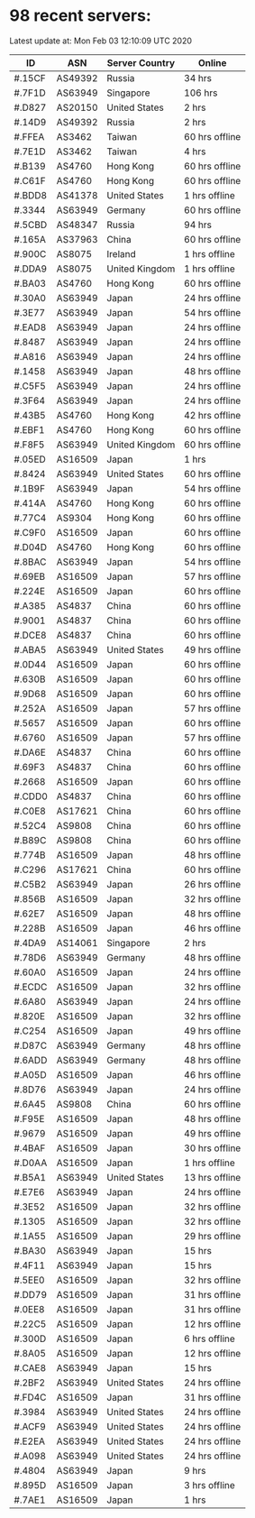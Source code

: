 # 98 recent servers:

Latest update at: Mon Feb 03 12:10:09 UTC 2020

| ID | ASN | Server Country | Online |
| -- | --- | -------------- | ------ |
| #.15CF | AS49392 | Russia | 34 hrs |
| #.7F1D | AS63949 | Singapore | 106 hrs |
| #.D827 | AS20150 | United States | 2 hrs |
| #.14D9 | AS49392 | Russia | 2 hrs |
| #.FFEA | AS3462 | Taiwan | 60 hrs offline |
| #.7E1D | AS3462 | Taiwan | 4 hrs |
| #.B139 | AS4760 | Hong Kong | 60 hrs offline |
| #.C61F | AS4760 | Hong Kong | 60 hrs offline |
| #.BDD8 | AS41378 | United States | 1 hrs offline |
| #.3344 | AS63949 | Germany | 60 hrs offline |
| #.5CBD | AS48347 | Russia | 94 hrs |
| #.165A | AS37963 | China | 60 hrs offline |
| #.900C | AS8075 | Ireland | 1 hrs offline |
| #.DDA9 | AS8075 | United Kingdom | 1 hrs offline |
| #.BA03 | AS4760 | Hong Kong | 60 hrs offline |
| #.30A0 | AS63949 | Japan | 24 hrs offline |
| #.3E77 | AS63949 | Japan | 54 hrs offline |
| #.EAD8 | AS63949 | Japan | 24 hrs offline |
| #.8487 | AS63949 | Japan | 24 hrs offline |
| #.A816 | AS63949 | Japan | 24 hrs offline |
| #.1458 | AS63949 | Japan | 48 hrs offline |
| #.C5F5 | AS63949 | Japan | 24 hrs offline |
| #.3F64 | AS63949 | Japan | 24 hrs offline |
| #.43B5 | AS4760 | Hong Kong | 42 hrs offline |
| #.EBF1 | AS4760 | Hong Kong | 60 hrs offline |
| #.F8F5 | AS63949 | United Kingdom | 60 hrs offline |
| #.05ED | AS16509 | Japan | 1 hrs |
| #.8424 | AS63949 | United States | 60 hrs offline |
| #.1B9F | AS63949 | Japan | 54 hrs offline |
| #.414A | AS4760 | Hong Kong | 60 hrs offline |
| #.77C4 | AS9304 | Hong Kong | 60 hrs offline |
| #.C9F0 | AS16509 | Japan | 60 hrs offline |
| #.D04D | AS4760 | Hong Kong | 60 hrs offline |
| #.8BAC | AS63949 | Japan | 54 hrs offline |
| #.69EB | AS16509 | Japan | 57 hrs offline |
| #.224E | AS16509 | Japan | 60 hrs offline |
| #.A385 | AS4837 | China | 60 hrs offline |
| #.9001 | AS4837 | China | 60 hrs offline |
| #.DCE8 | AS4837 | China | 60 hrs offline |
| #.ABA5 | AS63949 | United States | 49 hrs offline |
| #.0D44 | AS16509 | Japan | 60 hrs offline |
| #.630B | AS16509 | Japan | 60 hrs offline |
| #.9D68 | AS16509 | Japan | 60 hrs offline |
| #.252A | AS16509 | Japan | 57 hrs offline |
| #.5657 | AS16509 | Japan | 60 hrs offline |
| #.6760 | AS16509 | Japan | 57 hrs offline |
| #.DA6E | AS4837 | China | 60 hrs offline |
| #.69F3 | AS4837 | China | 60 hrs offline |
| #.2668 | AS16509 | Japan | 60 hrs offline |
| #.CDD0 | AS4837 | China | 60 hrs offline |
| #.C0E8 | AS17621 | China | 60 hrs offline |
| #.52C4 | AS9808 | China | 60 hrs offline |
| #.B89C | AS9808 | China | 60 hrs offline |
| #.774B | AS16509 | Japan | 48 hrs offline |
| #.C296 | AS17621 | China | 60 hrs offline |
| #.C5B2 | AS63949 | Japan | 26 hrs offline |
| #.856B | AS16509 | Japan | 32 hrs offline |
| #.62E7 | AS16509 | Japan | 48 hrs offline |
| #.228B | AS16509 | Japan | 46 hrs offline |
| #.4DA9 | AS14061 | Singapore | 2 hrs |
| #.78D6 | AS63949 | Germany | 48 hrs offline |
| #.60A0 | AS16509 | Japan | 24 hrs offline |
| #.ECDC | AS16509 | Japan | 32 hrs offline |
| #.6A80 | AS63949 | Japan | 24 hrs offline |
| #.820E | AS16509 | Japan | 32 hrs offline |
| #.C254 | AS16509 | Japan | 49 hrs offline |
| #.D87C | AS63949 | Germany | 48 hrs offline |
| #.6ADD | AS63949 | Germany | 48 hrs offline |
| #.A05D | AS16509 | Japan | 46 hrs offline |
| #.8D76 | AS63949 | Japan | 24 hrs offline |
| #.6A45 | AS9808 | China | 60 hrs offline |
| #.F95E | AS16509 | Japan | 48 hrs offline |
| #.9679 | AS16509 | Japan | 49 hrs offline |
| #.4BAF | AS16509 | Japan | 30 hrs offline |
| #.D0AA | AS16509 | Japan | 1 hrs offline |
| #.B5A1 | AS63949 | United States | 13 hrs offline |
| #.E7E6 | AS63949 | Japan | 24 hrs offline |
| #.3E52 | AS16509 | Japan | 32 hrs offline |
| #.1305 | AS16509 | Japan | 32 hrs offline |
| #.1A55 | AS16509 | Japan | 29 hrs offline |
| #.BA30 | AS63949 | Japan | 15 hrs |
| #.4F11 | AS63949 | Japan | 15 hrs |
| #.5EE0 | AS16509 | Japan | 32 hrs offline |
| #.DD79 | AS16509 | Japan | 31 hrs offline |
| #.0EE8 | AS16509 | Japan | 31 hrs offline |
| #.22C5 | AS16509 | Japan | 12 hrs offline |
| #.300D | AS16509 | Japan | 6 hrs offline |
| #.8A05 | AS16509 | Japan | 12 hrs offline |
| #.CAE8 | AS63949 | Japan | 15 hrs |
| #.2BF2 | AS63949 | United States | 24 hrs offline |
| #.FD4C | AS16509 | Japan | 31 hrs offline |
| #.3984 | AS63949 | United States | 24 hrs offline |
| #.ACF9 | AS63949 | United States | 24 hrs offline |
| #.E2EA | AS63949 | United States | 24 hrs offline |
| #.A098 | AS63949 | United States | 24 hrs offline |
| #.4804 | AS63949 | Japan | 9 hrs |
| #.895D | AS16509 | Japan | 3 hrs offline |
| #.7AE1 | AS16509 | Japan | 1 hrs |

